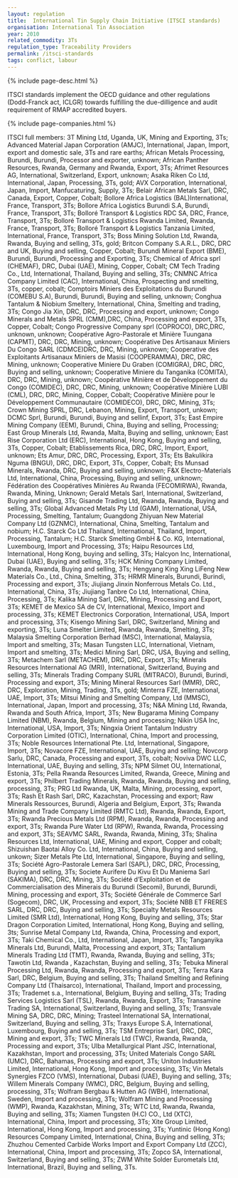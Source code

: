 ```yaml
---
layout: regulation
title:  International Tin Supply Chain Initiative (ITSCI standards)
organisation: International Tin Association
year: 2010
related_commodity: 3Ts
regulation_type: Traceability Providers
permalink: /itsci-standards
tags: conflict, labour
---
```


{% include page-desc.html %}

ITSCI standards implement the OECD guidance and other regulations (Dodd-Franck act, ICLGR) towards fulfilling the due-dilligence and audit requirement of RMAP accredited buyers.

{% include page-companies.html %}

ITSCI full members: 3T Mining Ltd, Uganda, UK, Mining and Exporting, 3Ts; Advanced Material Japan Corporation (AMJC), International, Japan, Import, export and domestic sale, 3Ts and rare earths; African Metals Processing, Burundi, Burundi, Processor and exporter, unknown; African Panther Resources, Rwanda, Germany and Rwanda, Export, 3Ts; Afrimet Resources AG, International, Switzerland, Export, unknown; Asaka Riken Co Ltd, International, Japan, Processing, 3Ts, gold; AVX Corporation, International, Japan, Import, Manfucaturing, Supply, 3Ts; Belair African Metals Sarl, DRC, Canada, Export, Copper, Cobalt; Bollore Africa Logistics (BAL)International, France, Transport, 3Ts; Bollore Africa Logistics Burundi S.A, Burundi, France, Transport, 3Ts;  Bolloré Transport & Logistics RDC SA, DRC, France, Transport, 3Ts; Bolloré Transport & Logistics Rwanda Limited, Rwanda, France, Transport, 3Ts;	Bolloré Transport & Logistics Tanzania Limited,	International, France, Transport, 3Ts; Boss Mining Solution Ltd, Rwanda, Rwanda, Buying and selling, 3Ts, gold; Britcon Company S.A.R.L., DRC, DRC and UK, Buying and selling, Copper, Cobalt; Burundi Mineral Export (BME), Burundi, Burundi, Processing and Exporting, 3Ts; Chemical of Africa sprl	(CHEMAF), DRC, Dubai (UAE), Mining, Copper, Cobalt; CM Tech Trading Co., Ltd, International, Thailand, Buying and selling, 3Ts; CNMNC Africa Company Limited (CAC), International, China, Prospecting and smelting, 3Ts, copper, cobalt; Comptoirs Miniers des Exploitations du Burundi (COMEBU S.A),	Burundi, Burundi, Buying and selling, unknown; Conghua Tantalum & Niobium Smeltery, International, China, Smelting and trading, 3Ts; Congo Jia Xin, DRC, DRC, Processing and export, unknown; Congo Minerals and Metals SPRL (CMM),DRC, China, Processing and export, 3Ts, Copper, Cobalt; Congo Progressive Company sprl (COPROCO), DRC,DRC, unknown, unknown; Coopérative Agro-Pastorale et Minière Tuungana (CAPMT), DRC, DRC, Mining, unknown; 	Coopérative Des Artisanaux Miniers Du Congo SARL (CDMCE)DRC, DRC, Mining, unknown; Cooperative des Exploitants Artisanaux Miniers de Masisi (COOPERAMMA), DRC, DRC, Mining, unknown; 	Cooperative Miniere Du Graben (COMIGRA), DRC, DRC, Buying and selling, unknown; Cooperative Miniere du Tanganika (COMITA), DRC, DRC, Mining, unknown; Coopérative Minière et de Développement du Congo (COMIDEC), DRC, DRC, Mining, unknown; Coopérative Minière LUBI (CML), DRC, DRC,	Mining, Copper, Cobalt; Coopérative Minière pour le Développement Communautaire (COMIDECO), DRC, DRC, Mining, 3Ts; Crown Mining SPRL, DRC, Lebanon, Mining, Export, Transport, unkown; DCMC Sprl, Burundi, Burundi, Buying and sellinf, Export, 3Ts; East Empire Mining Company (EEM), Burundi, China, Buying and selling, Processing; East Group Minerals Ltd, Rwanda, Malta, Buying and selling, unknown; East Rise Corporation Ltd (ERC), International, Hong Kong, Buying and selling, 3Ts, Copper, Cobalt; Etablissements Rica, DRC, DRC, Import, Export, unknown;  Ets Amur, DRC, DRC, Processing, Export, 3Ts; Ets Bakulikira Nguma (BNGU), DRC, DRC, Export, 3Ts, Copper, Cobalt; Ets Munsad Minerals, Rwanda, DRC, Buying and selling, unknown; F&X Electro-Materials Ltd, International, China, Processing, Buying and selling, unknown; Fédération des Coopératives Minières Au Rwanda (FECOMIRWA), Rwanda, Rwanda, Mining, Unknown; Gerald Metals Sarl, International, Switzerland, Buying and selling, 3Ts; Gisande Trading Ltd, Rwanda, Rwanda, Buying and selling, 3Ts; Global Advanced Metals Pty Ltd (GAM), International, USA, Processing, Smelting, Tantalum; Guangdong Zhiyuan New Material Company  Ltd (GZNMC), International, China, Smelting, Tantalum and nobium; H.C. Starck Co Ltd Thailand, International, Thailand, Import, Processing, Tantalum; H.C. Starck Smelting GmbH & Co. KG, International, Luxembourg, Import and Processing, 3Ts; Haipu Resources Ltd, International, Hong Kong, buying and selling, 3Ts; Halcyon Inc, International, Dubai (UAE), Buying and selling, 3Ts; 	HCK Mining Company Limited, Rwanda, Rwanda, Buying and selling, 3Ts; Hengyang King Xing LiFeng New Materials Co., Ltd., China, Smelting, 3Ts; HRMR Minerals, Burundi, Burindi, Processing and export, 3Ts;  Jiujiang Jinxin Nonferrous Metals Co. Ltd., International, China, 3Ts; Jiujiang Tanbre Co Ltd, International, China, Processing, 3Ts; Kalika Mining Sarl, DRC, Mining, Processing and Export, 3Ts; KEMET de Mexico SA de CV, International, Mexico, Import and processing, 3Ts; KEMET Electronics Corporation, International, USA, Import and processing, 3Ts; Kisengo Mining Sarl, DRC, Switzerland, Mining and exporting, 3Ts;  Luna Smelter Limited, Rwanda, Rwanda, Smelting, 3Ts; Malaysia Smelting Corporation Berhad (MSC), International, Malaysia, Import and smelting, 3Ts; Masan Tungsten LLC, International, Vietnam, Import and smelting, 3Ts; Medici Mining Sarl, DRC, USA, Buying and selling, 3Ts; Metachem Sarl (METACHEM), DRC, DRC, Export, 3Ts; Minerals Resources International AG	(MRI), International, Switzerland, Buying and selling, 3Ts; Minerals Trading Company SURL (MITRACO), Burundi, Burindi, Processing and export, 3Ts; Mining Mineral Resources Sarl (MMR), DRC, DRC, Exploration, Mining, Trading, 3Ts, gold; Minterra FZE, International, UAE, Import, 3Ts; Mitsui Mining and Smelting Company, Ltd (MMSC), International, Japan, Import and processing, 3Ts; 	N&A Mining Ltd, Rwanda, Rwanda and South Africa, Import, 3Ts; New Bugarama Mining Company Limited (NBM), Rwanda, Belgium, Mining and processing; Nikin USA Inc, International, USA, Import, 3Ts; Ningxia Orient Tantalum Industry Corporation Limited	(OTIC),	International, China, Import and processing, 3Ts; Noble Resources International Pte. Ltd, International, Singapore, Import, 3Ts; Novacore FZE, International, UAE, Buying and selling; Novcorp Sarlu, DRC, Canada, Processing and export, 3Ts, cobalt; Noviva DWC LLC, International, UAE, Buying and selling, 3Ts; NPM Silmet OU, International, Estonia, 3Ts; Pella Rwanda Resources Limited, Rwanda, Greece, Mining and export, 3Ts; Philbert Trading Minerals, Rwanda, Rwanda, Buying and selling, processing, 3Ts; PRG Ltd Rwanda, UK, Malta, Mining, processing, export, 3Ts; Rash Et Rash Sarl, DRC, Kazachstan, Processing and export; Raw Minerals Ressources, Burundi, Algeria and Belgium, Export, 3Ts; Rwanda Mining and Trade Company Limited (RMTC Ltd), Rwanda, Rwanda, Export, 3Ts; Rwanda Precious Metals Ltd (RPM), Rwanda, Rwanda, Processing and export, 3Ts; Rwanda Pure Water Ltd (RPW), Rwanda, Rwanda, Processing and export, 3Ts; SEAVMC SARL, Rwanda, Rwanda, Mining, 3Ts; Shalina Resources Ltd, International, UAE, Mining and export, Copper and cobalt; Shizuishan Baotai Alloy Co. Ltd, International, China, Buying and selling, unkown; Sizer Metals Pte Ltd, International, Singapore, Buying and selling, 3Ts; Société Agro-Pastorale Lemera Sarl (SAPL), DRC, DRC, Processing, Buying and selling, 3Ts; Societe Aurifere Du Kivu Et Du Maniema Sarl (SAKIMA), DRC, DRC, Mining, 3Ts; Société d’Exploitation et de Commercialisation des Minerais du Burundi (Secomi), Burundi, Burundi, Mining, processing and export, 3Ts; Société Générale de Commerce Sarl (Sogecom), DRC, UK, Processing and export, 3Ts; Société NBB ET FRERES SARL, DRC, DRC, Buying and selling, 3Ts; Specialty Metals Resources Limited (SMR Ltd), International, Hong Kong, Buying and selling, 3Ts; Star Dragon Corporation Limited, International, Hong Kong, Buying and selling, 3ts; Sunrise Metal Company Ltd, Rwanda, China, Processing and export, 3Ts; Taki Chemical Co., Ltd, International, Japan, Import, 3Ts; Tanganyika Minerals Ltd, Burundi, Malta, Processing and export, 3Ts; Tantalium Minerals Trading Ltd (TMT), Rwanda, Rwanda, Buying and selling, 3Ts; Tawotin Ltd, Rwanda	, Kazachstan, Buying and selling, 3Ts; Tebuka Mineral Processing Ltd, Rwanda, Rwanda, Processing and export, 3Ts; 	Terra Kara Sarl, DRC, Belgium, Buying and selling, 3Ts; Thailand Smelting and Refining Company Ltd (Thaisarco), International, Thailand, Import and processing, 3Ts; Trademet s.a., International, Belgium, Buying and selling, 3Ts; Trading Services Logistics Sarl (TSL), Rwanda, Rwanda, Export, 3Ts; Transamine Trading SA, International, Switzerland, Buying and selling, 3Ts; Transvale Mining SA, DRC, DRC, Mining;  Trasteel International SA, International, Switzerland, Buying and selling, 3Ts; Traxys Europe S.A, International, Luxembourg, Buying and selling, 3Ts; TSM Entreprise Sarl, DRC, DRC, Mining and export, 3Ts; TWC Minerals Ltd (TWC), Rwanda, Rwanda, Processing and export, 3Ts; Ulba Metallurgical Plant JSC, International, Kazakhstan, Import and processing, 3Ts; United Materials Congo SARL (UMC), DRC, Bahamas, Processing and export, 3Ts; Uniton Industries Limited, International, Hong Kong, Import and processing, 3Ts; Vin Metals Synergies FZCO (VMS), International, Dubasi (UAE), Buying and selling, 3Ts; Willem Minerals Company (WMC), DRC, Belgium, Buying and selling, processing, 3Ts; Wolfram Bergbau & Hutten AG (WBH), International, Sweden, Import and processing, 3Ts; Wolfram Mining and Processing (WMP), Rwanda, Kazakhstan, Mining, 3Ts; WTC Ltd, Rwanda, Rwanda, Buying and selling, 3Ts; Xiamen Tungsten (H.C) CO., Ltd (XTC), International, China, Import and processing, 3Ts;  Xite Group Limited, International, Hong Kong, Import and processing, 3Ts; Yuntinic (Hong Kong) Resources Company Limited, International, China, Buying and selling, 3Ts; Zhuzhou Cemented Carbide Works Import and Export Company Ltd (ZCC), International, China, Import and processing, 3Ts; Zopco SA, International, Switzerland, Buying and selling, 3Ts; ZWM White Solder Eurometals Ltd, International, Brazil, Buying and selling, 3Ts.

